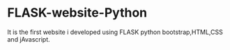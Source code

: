 # FLASK-website-Python
It is the first website i developed using FLASK python bootstrap,HTML,CSS and jAvascript.
